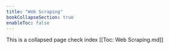 ```yaml
---
title: "Web Scraping"
bookCollapseSection: true
enableToc: false
---
```


This is a collapsed page check index [[Toc: Web Scraping.md]]